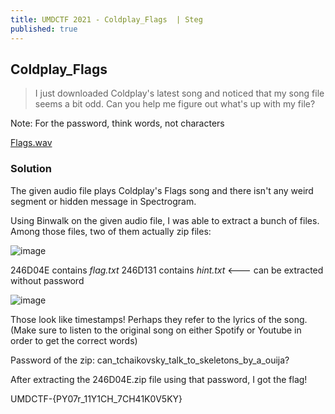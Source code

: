 ```yaml
---
title: UMDCTF 2021 - Coldplay_Flags  | Steg
published: true
---
```


## [](#header-2)Coldplay_Flags

> I just downloaded Coldplay's latest song and noticed that my song file seems a bit odd. Can you help me figure out what's up with my file?

Note: For the password, think words, not characters

[Flags.wav](https://drive.google.com/drive/folders/1e0D5LElerPu9VcUm2bKp5j542CLuNadB?usp=sharing)

### [](#header-3)Solution

The given audio file plays Coldplay's Flags song and there isn't any weird segment or hidden message in Spectrogram.

Using Binwalk on the given audio file, I was able to extract a bunch of files. Among those files, two of them actually zip files: 

![image](https://user-images.githubusercontent.com/81070073/115163931-d8d3dd00-a060-11eb-8256-f9e88291f730.png)

246D04E contains _flag.txt_
246D131 contains _hint.txt_ <--- can be extracted without password

![image](https://user-images.githubusercontent.com/81070073/115164514-3b2cdd80-a061-11eb-84c1-16f6dd229fc0.png)

Those look like timestamps! Perhaps they refer to the lyrics of the song. (Make sure to listen to the original song on either Spotify or Youtube in order to get the correct words)

Password of the zip: can_tchaikovsky_talk_to_skeletons_by_a_ouija?

After extracting the 246D04E.zip file using that password, I got the flag!

UMDCTF-{PY07r_11Y1CH_7CH41K0V5KY}
